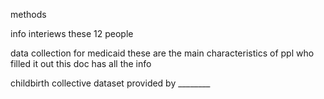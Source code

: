 methods

info interiews 
these 12 people 

data collection for medicaid 
these are the main characteristics of ppl who filled it out 
this doc has all the info

childbirth collective dataset 
provided by ________
